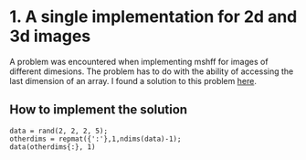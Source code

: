 # 1. A single implementation for 2d and 3d images
A problem was encountered when implementing mshff for images of different dimesions. The problem has to do with the ability of accessing the last dimension of an array. I found a solution to this problem [here](https://stackoverflow.com/questions/19955653/matlab-last-dimension-access-on-ndimensions-matrix).

## How to implement the solution
```
data = rand(2, 2, 2, 5);
otherdims = repmat({':'},1,ndims(data)-1);
data(otherdims{:}, 1)
```